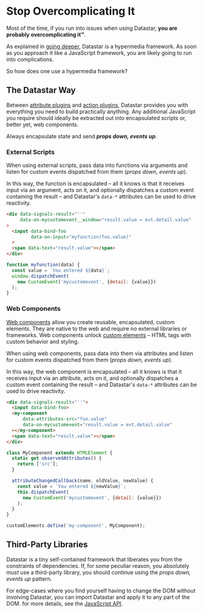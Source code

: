 # Stop Overcomplicating It

Most of the time, if you run into issues when using Datastar, **you are probably overcomplicating it™**. 

As explained in [going deeper](/guide/going_deeper), Datastar is a hypermedia framework. As soon as you approach it like a JavaScript framework, you are likely going to run into complications.

So how does one use a hypermedia framework?

## The Datastar Way

Between [attribute plugins](/reference/attribute_plugins) and [action plugins](/reference/action_plugins), Datastar provides you with everything you need to build practically anything. Any additional JavaScript you require should ideally be extracted out into encapsulated scripts or, better yet, web components. 

<div class="alert alert-info">
    <iconify-icon icon="simple-icons:rocket"></iconify-icon>
    <div>
        Always encapsulate state and send <strong><em>props down, events up</em></strong>.
    </div>
</div>

### External Scripts

When using external scripts, pass data into functions via arguments and listen for custom events dispatched from them (_props down, events up_).

In this way, the function is encapsulated – all it knows is that it receives input via an argument, acts on it, and optionally dispatches a custom event containing the result – and Datastar's `data-*` attributes can be used to drive reactivity.

```html
<div data-signals-result="''"
     data-on-mycustomevent__window="result.value = evt.detail.value"
>
  <input data-bind-foo 
         data-on-input="myfunction(foo.value)"
  >
  <span data-text="result.value"></span>
</div>
```

```js
function myfunction(data) {
  const value = `You entered ${data}`;
  window.dispatchEvent(
    new CustomEvent('mycustomevent', {detail: {value}})
  );
}
```

### Web Components

[Web components](https://developer.mozilla.org/en-US/docs/Web/API/Web_components) allow you create reusable, encapsulated, custom elements. They are native to the web and require no external libraries or frameworks. Web components unlock [custom elements](https://developer.mozilla.org/en-US/docs/Web/API/Web_components/Using_custom_elements) – HTML tags with custom behavior and styling.

When using web components, pass data into them via attributes and listen for custom events dispatched from them (_props down, events up_).

In this way, the web component is encapsulated – all it knows is that it receives input via an attribute, acts on it, and optionally dispatches a custom event containing the result – and Datastar's `data-*` attributes can be used to drive reactivity.

```html
<div data-signals-result="''">
  <input data-bind-foo>
  <my-component
      data-attributes-src="foo.value"
      data-on-mycustomevent="result.value = evt.detail.value"
  ></my-component>
  <span data-text="result.value"></span>
</div>
```

```js
class MyComponent extends HTMLElement {
  static get observedAttributes() {
    return ['src'];
  }

  attributeChangedCallback(name, oldValue, newValue) {
    const value = `You entered ${newValue}`;
    this.dispatchEvent(
      new CustomEvent('mycustomevent', {detail: {value}})
    );
  }
}

customElements.define('my-component', MyComponent);
```

## Third-Party Libraries

Datastar is a tiny self-contained framework that liberates you from the constraints of dependencies. If, for some peculiar reason, you absolutely _must_ use a third-party library, you should continue using the _props down, events up_ pattern.

For edge-cases where you find yourself having to change the DOM without involving Datastar, you can import Datastar and apply it to any part of the DOM. for more details, see the [JavaScript API](/reference/javascript_api).